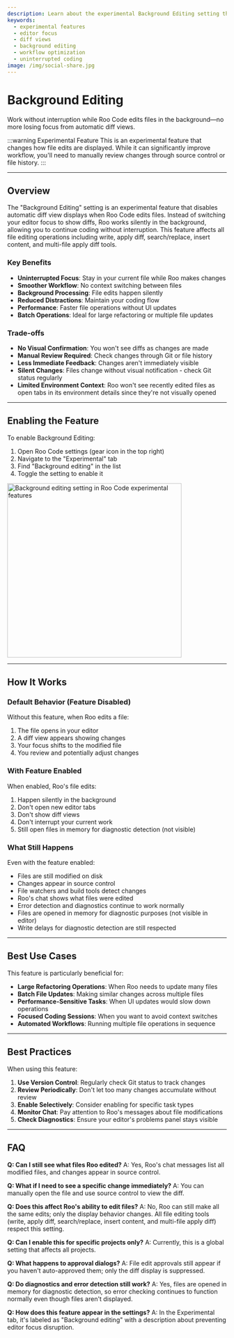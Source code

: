 ```yaml
---
description: Learn about the experimental Background Editing setting that allows uninterrupted coding while Roo Code makes file edits in the background.
keywords:
  - experimental features
  - editor focus
  - diff views
  - background editing
  - workflow optimization
  - uninterrupted coding
image: /img/social-share.jpg
---
```

# Background Editing

Work without interruption while Roo Code edits files in the background—no more losing focus from automatic diff views.

:::warning Experimental Feature
This is an experimental feature that changes how file edits are displayed. While it can significantly improve workflow, you'll need to manually review changes through source control or file history.
:::

---

## Overview

The "Background Editing" setting is an experimental feature that disables automatic diff view displays when Roo Code edits files. Instead of switching your editor focus to show diffs, Roo works silently in the background, allowing you to continue coding without interruption. This feature affects all file editing operations including write, apply diff, search/replace, insert content, and multi-file apply diff tools.

### Key Benefits

- **Uninterrupted Focus**: Stay in your current file while Roo makes changes
- **Smoother Workflow**: No context switching between files
- **Background Processing**: File edits happen silently
- **Reduced Distractions**: Maintain your coding flow
- **Performance**: Faster file operations without UI updates
- **Batch Operations**: Ideal for large refactoring or multiple file updates

### Trade-offs

- **No Visual Confirmation**: You won't see diffs as changes are made
- **Manual Review Required**: Check changes through Git or file history
- **Less Immediate Feedback**: Changes aren't immediately visible
- **Silent Changes**: Files change without visual notification - check Git status regularly
- **Limited Environment Context**: Roo won't see recently edited files as open tabs in its environment details since they're not visually opened

---

## Enabling the Feature

To enable Background Editing:

1. Open Roo Code settings (gear icon in the top right)
2. Navigate to the "Experimental" tab
3. Find "Background editing" in the list
4. Toggle the setting to enable it

<img src="/img/background-editing/background-editing.png" alt="Background editing setting in Roo Code experimental features" width="400" />

---

## How It Works

### Default Behavior (Feature Disabled)

Without this feature, when Roo edits a file:
1. The file opens in your editor
2. A diff view appears showing changes
3. Your focus shifts to the modified file
4. You review and potentially adjust changes

### With Feature Enabled

When enabled, Roo's file edits:
1. Happen silently in the background
2. Don't open new editor tabs
3. Don't show diff views
4. Don't interrupt your current work
5. Still open files in memory for diagnostic detection (not visible)

### What Still Happens

Even with the feature enabled:
- Files are still modified on disk
- Changes appear in source control
- File watchers and build tools detect changes
- Roo's chat shows what files were edited
- Error detection and diagnostics continue to work normally
- Files are opened in memory for diagnostic purposes (not visible in editor)
- Write delays for diagnostic detection are still respected

---

## Best Use Cases

This feature is particularly beneficial for:

- **Large Refactoring Operations**: When Roo needs to update many files
- **Batch File Updates**: Making similar changes across multiple files
- **Performance-Sensitive Tasks**: When UI updates would slow down operations
- **Focused Coding Sessions**: When you want to avoid context switches
- **Automated Workflows**: Running multiple file operations in sequence

---

## Best Practices

When using this feature:

1. **Use Version Control**: Regularly check Git status to track changes
2. **Review Periodically**: Don't let too many changes accumulate without review
3. **Enable Selectively**: Consider enabling for specific task types
4. **Monitor Chat**: Pay attention to Roo's messages about file modifications
5. **Check Diagnostics**: Ensure your editor's problems panel stays visible

---

## FAQ

**Q: Can I still see what files Roo edited?**
A: Yes, Roo's chat messages list all modified files, and changes appear in source control.

**Q: What if I need to see a specific change immediately?**
A: You can manually open the file and use source control to view the diff.

**Q: Does this affect Roo's ability to edit files?**
A: No, Roo can still make all the same edits; only the display behavior changes. All file editing tools (write, apply diff, search/replace, insert content, and multi-file apply diff) respect this setting.

**Q: Can I enable this for specific projects only?**
A: Currently, this is a global setting that affects all projects.

**Q: What happens to approval dialogs?**
A: File edit approvals still appear if you haven't auto-approved them; only the diff display is suppressed.

**Q: Do diagnostics and error detection still work?**
A: Yes, files are opened in memory for diagnostic detection, so error checking continues to function normally even though files aren't displayed.

**Q: How does this feature appear in the settings?**
A: In the Experimental tab, it's labeled as "Background editing" with a description about preventing editor focus disruption.
